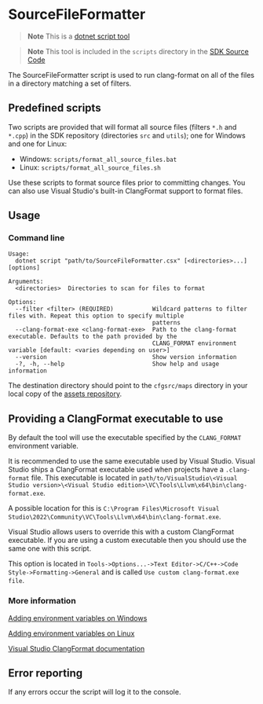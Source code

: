 # SourceFileFormatter

> **Note**
> This is a [dotnet script tool](../tutorials/setting-up-and-using-dotnet-script.md)

> **Note**
> This tool is included in the `scripts` directory in the [SDK Source Code](../README.md#developer-resources)

The SourceFileFormatter script is used to run clang-format on all of the files in a directory matching a set of filters.

## Predefined scripts

Two scripts are provided that will format all source files (filters `*.h` and `*.cpp`) in the SDK repository (directories `src` and `utils`); one for Windows and one for Linux:

* Windows: `scripts/format_all_source_files.bat`
* Linux: `scripts/format_all_source_files.sh`

Use these scripts to format source files prior to committing changes. You can also use Visual Studio's built-in ClangFormat support to format files.

## Usage

### Command line

```
Usage:
  dotnet script "path/to/SourceFileFormatter.csx" [<directories>...] [options]

Arguments:
  <directories>  Directories to scan for files to format

Options:
  --filter <filter> (REQUIRED)           Wildcard patterns to filter files with. Repeat this option to specify multiple
                                         patterns
  --clang-format-exe <clang-format-exe>  Path to the clang-format executable. Defaults to the path provided by the
                                         CLANG_FORMAT environment variable [default: <varies depending on user>]
  --version                              Show version information
  -?, -h, --help                         Show help and usage information
```

The destination directory should point to the `cfgsrc/maps` directory in your local copy of the [assets repository](../README.md#developer-resources).

## Providing a ClangFormat executable to use

By default the tool will use the executable specified by the `CLANG_FORMAT` environment variable.

It is recommended to use the same executable used by Visual Studio. Visual Studio ships a ClangFormat executable used when projects have a `.clang-format` file. This executable is located in `path/to/VisualStudio\<Visual Studio version>\<Visual Studio edition>\VC\Tools\Llvm\x64\bin\clang-format.exe`.

A possible location for this is `C:\Program Files\Microsoft Visual Studio\2022\Community\VC\Tools\Llvm\x64\bin\clang-format.exe`.

Visual Studio allows users to override this with a custom ClangFormat executable. If you are using a custom executable then you should use the same one with this script.

This option is located in `Tools->Options...->Text Editor->C/C++->Code Style->Formatting->General` and is called `Use custom clang-format.exe file`.

### More information

[Adding environment variables on Windows](https://docs.oracle.com/en/database/oracle/machine-learning/oml4r/1.5.1/oread/creating-and-modifying-environment-variables-on-windows.html)

[Adding environment variables on Linux](https://askubuntu.com/a/58828)

[Visual Studio ClangFormat documentation](https://learn.microsoft.com/en-us/visualstudio/ide/reference/options-text-editor-c-cpp-formatting?view=vs-2022#configuring-clangformat-options)

## Error reporting

If any errors occur the script will log it to the console.
